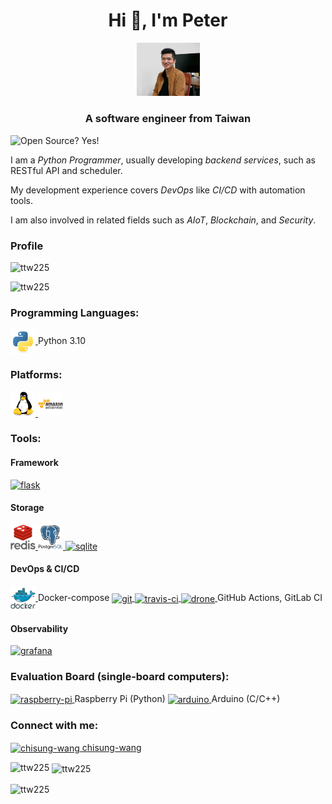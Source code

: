 <h1 align="center">Hi 👋, I'm Peter</h1>

<p align="center"> <img src="./images/cswang.jpg" width="101" /> </p>

<h3 align="center">A software engineer from Taiwan</h3>

![Open Source? Yes!](https://badgen.net/badge/Open%20Source%20%3F/Yes%21/blue?icon=github)

I am a _Python Programmer_, usually developing _backend services_, such as RESTful API and scheduler.

My development experience covers _DevOps_ like _CI/CD_ with automation tools.

I am also involved in related fields such as _AIoT_, _Blockchain_, and _Security_.

<h3 align="left">Profile</h3>

<p align="left"> <img src="https://komarev.com/ghpvc/?username=ttw225&label=Profile%20views&color=0e75b6&style=flat" alt="ttw225" /> </p>

<p align="left"> <img src="https://github-profile-trophy.vercel.app/?username=ttw225&rank=SSS,SS,S,AAA,AA,A" alt="ttw225" /></a> </p>

<h3 align="left">Programming Languages:</h3>
<p>
    <span>
        <a href="https://www.python.org" target="_blank"> <img src="https://raw.githubusercontent.com/devicons/devicon/master/icons/python/python-original.svg" alt="python" width="40" height="40" style="vertical-align:middle;" /> </a>
        Python 3.10
    </span>
</p>

<h3 align="left">Platforms:</h3>
<p align="left">
    <a href="https://www.linux.org/" target="_blank"> <img src="https://raw.githubusercontent.com/devicons/devicon/master/icons/linux/linux-original.svg" alt="linux" width="40" height="40" /> </a>
    <a href="https://aws.amazon.com" target="_blank"> <img src="https://raw.githubusercontent.com/devicons/devicon/master/icons/amazonwebservices/amazonwebservices-original-wordmark.svg" alt="aws" width="40" height="40" /> </a>
</p>

<h3 align="left">Tools:</h3>

<h4 align="left">Framework</h4>
<p align="left">
    <a href="https://flask.palletsprojects.com/" target="_blank"> <img src="https://www.vectorlogo.zone/logos/pocoo_flask/pocoo_flask-icon.svg" alt="flask" width="40" height="40" /> </a>
</p>

<h4 align="left">Storage</h4>
<p align="left">
    <a href="https:/ß/redis.io" target="_blank"> <img src="https://raw.githubusercontent.com/devicons/devicon/master/icons/redis/redis-original-wordmark.svg" alt="redis" width="40" height="40" /> </a>
    <a href="https://www.postgresql.org" target="_blank"> <img src="https://raw.githubusercontent.com/devicons/devicon/master/icons/postgresql/postgresql-original-wordmark.svg" alt="postgresql" width="40" height="40" /> </a>
    <a href="https://www.sqlite.org/" target="_blank"> <img src="https://www.vectorlogo.zone/logos/sqlite/sqlite-icon.svg" alt="sqlite" width="40" height="40" /> </a>
</p>

<h4 align="left">DevOps & CI/CD</h4>
<p align="left">
    <a href="https://www.docker.com/" target="_blank"> <img src="https://raw.githubusercontent.com/devicons/devicon/master/icons/docker/docker-original-wordmark.svg" alt="docker" width="40" height="40" style="vertical-align:middle;" /> </a>
    Docker-compose
    <a href="https://git-scm.com/" target="_blank"> <img src="https://www.vectorlogo.zone/logos/git-scm/git-scm-icon.svg" alt="git" width="40" height="40" style="vertical-align:middle;" /> </a>
    <a href="https://travis-ci.org" target="_blank"> <img src="https://www.vectorlogo.zone/logos/travis-ci/travis-ci-icon.svg" alt="travis-ci" width="40" height="40" style="vertical-align:middle;" /> </a>
    <a href="https://travis-ci.org" target="_blank"> <img src="https://cdn.worldvectorlogo.com/logos/drone-1.svg" alt="drone" width="40" height="40" style="vertical-align:middle;" /> </a>
    GitHub Actions, GitLab CI
</p>

<h4 align="left">Observability</h4>
<p align="left">
    <a href="https://grafana.com" target="_blank"> <img src="https://www.vectorlogo.zone/logos/grafana/grafana-icon.svg" alt="grafana" width="40" height="40" /> </a>
</p>

<h3 align="left">Evaluation Board (single-board computers):</h3>
<p>
    <span>
        <a href="https://www.raspberrypi.org/" target="_blank"> <img src="https://cdn.worldvectorlogo.com/logos/raspberry-pi.svg" alt="raspberry-pi" width="40" height="40" style="vertical-align:middle;" /> </a>
        Raspberry Pi (Python)
    </span>
    <span>
        <a href="https://www.arduino.cc/" target="_blank"> <img src="https://cdn.worldvectorlogo.com/logos/arduino-1.svg" alt="arduino" width="40" height="40" style="vertical-align:middle;" /> </a>
        Arduino (C/C++)
    </span>
</p>

<h3 align="left">Connect with me:</h3>
<p align="left">
    <a href="https://linkedin.com/in/chisung-wang" target="blank"><img align="center" src="https://raw.githubusercontent.com/rahuldkjain/github-profile-readme-generator/master/src/images/icons/Social/linked-in-alt.svg" alt="chisung-wang" height="30" width="40" /> chisung-wang </a>
</p>

<!-- GitHub Badges -->

<p><img align="left" src="https://github-readme-stats.vercel.app/api/top-langs?username=ttw225&show_icons=true&locale=en&layout=compact&exclude_repo=Tetris" alt="ttw225" /></p>
<p>&nbsp;<img align="center" src="https://github-readme-stats.vercel.app/api?username=ttw225&show_icons=true&locale=en&count_private=true" alt="ttw225" /></p>
<p><img align="center" src="https://github-readme-streak-stats.herokuapp.com/?user=ttw225&" alt="ttw225" /></p>
